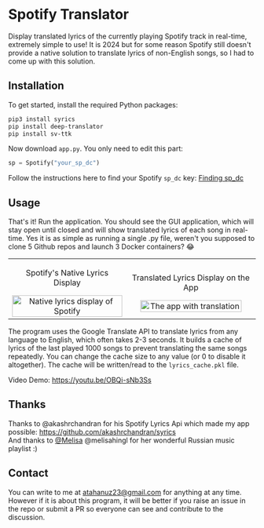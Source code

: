 # Spotify Translator

Display translated lyrics of the currently playing Spotify track in real-time, extremely simple to use! It is 2024 but for some reason Spotify still doesn't provide a native solution to translate lyrics of non-English songs, so I had to come up with this solution.

## Installation

To get started, install the required Python packages:

```bash
pip3 install syrics
pip install deep-translator
pip install sv-ttk
```

Now download `app.py`. You only need to edit this part:

```python
sp = Spotify("your_sp_dc")
```

Follow the instructions here to find your Spotify `sp_dc` key:   [Finding sp_dc](https://github.com/akashrchandran/syrics/wiki/Finding-sp_dc)

## Usage

That's it! Run the application. You should see the GUI application, which will stay open until closed and will show translated lyrics of each song in real-time. Yes it is as simple as running a single .py file, weren't you supposed to clone 5 Github repos and launch 3 Docker containers? 😂

<table>
  <tr>
    <td style="text-align: center;">
      <p>Spotify's Native Lyrics Display</p>
      <img src="https://i.imgur.com/7PoYKzL.png" alt="Native lyrics display of Spotify" style="width: 100%;" />
    </td>
    <td style="text-align: center;">
      <p>Translated Lyrics Display on the App</p>
      <img src="https://i.imgur.com/IY6v5y8.png" alt="The app with translation" style="width: 91%;" />
    </td>
  </tr>
</table>



The program uses the Google Translate API to translate lyrics from any language to English, which often takes 2-3 seconds. It builds a cache of lyrics of the last played 1000 songs to prevent translating the same songs repeatedly. You can change the cache size to any value (or 0 to disable it altogether). The cache will be written/read to the `lyrics_cache.pkl` file.

Video Demo: https://youtu.be/OBQi-sNb3Ss

## Thanks

Thanks to @akashrchandran for his Spotify Lyrics Api which made my app possible: https://github.com/akashrchandran/syrics <br>
And thanks to [@Melisa](https://github.com/melisahingl) @melisahingl for her wonderful Russian music playlist :)

## Contact

You can write to me at atahanuz23@gmail.com for anything at any time.  
However if it is about this program, it will be better if you raise an issue in the repo or submit a PR so everyone can see and contribute to the discussion.
